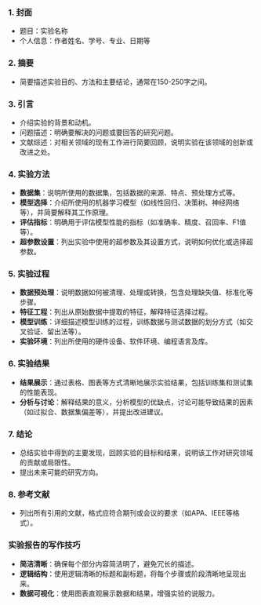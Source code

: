 ### 1. **封面**
   - 题目：实验名称
   - 个人信息：作者姓名、学号、专业、日期等

### 2. **摘要**
   - 简要描述实验目的、方法和主要结论，通常在150-250字之间。

### 3. **引言**
   - 介绍实验的背景和动机。
   - 问题描述：明确要解决的问题或要回答的研究问题。
   - 文献综述：对相关领域的现有工作进行简要回顾，说明实验在该领域的创新或改进之处。

### 4. **实验方法**
   - **数据集**：说明所使用的数据集，包括数据的来源、特点、预处理方式等。
   - **模型选择**：介绍所使用的机器学习模型（如线性回归、决策树、神经网络等），并简要解释其工作原理。
   - **评估指标**：明确用于评估模型性能的指标（如准确率、精度、召回率、F1值等）。
   - **超参数设置**：列出实验中使用的超参数及其设置方式，说明如何优化或选择超参数。

### 5. **实验过程**
   - **数据预处理**：说明数据如何被清理、处理或转换，包含处理缺失值、标准化等步骤。
   - **特征工程**：列出从原始数据中提取的特征，解释特征选择过程。
   - **模型训练**：详细描述模型训练的过程，训练数据与测试数据的划分方式（如交叉验证、留出法等）。
   - **实验环境**：列出所使用的硬件设备、软件环境、编程语言及库。

### 6. **实验结果**
   - **结果展示**：通过表格、图表等方式清晰地展示实验结果，包括训练集和测试集的性能表现。
   - **分析与讨论**：解释结果的意义，分析模型的优缺点，讨论可能导致结果的因素（如过拟合、数据集偏差等），并提出改进建议。

### 7. **结论**
   - 总结实验中得到的主要发现，回顾实验的目标和结果，说明该工作对研究领域的贡献或局限性。
   - 提出未来可能的研究方向。

### 8. **参考文献**
   - 列出所有引用的文献，格式应符合期刊或会议的要求（如APA、IEEE等格式）。


### 实验报告的写作技巧
- **简洁清晰**：确保每个部分内容简洁明了，避免冗长的描述。
- **逻辑结构**：使用逻辑清晰的标题和副标题，将每个步骤或阶段清晰地呈现出来。
- **数据可视化**：使用图表直观展示数据和结果，增强实验的说服力。